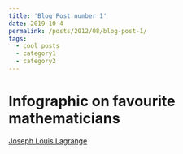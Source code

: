 ```yaml
---
title: 'Blog Post number 1'
date: 2019-10-4
permalink: /posts/2012/08/blog-post-1/
tags:
  - cool posts
  - category1
  - category2
---
```


Infographic on favourite mathematicians
======
[Joseph Louis Lagrange](http://mdasabee.github.io/images/Lagrange.pdf)
